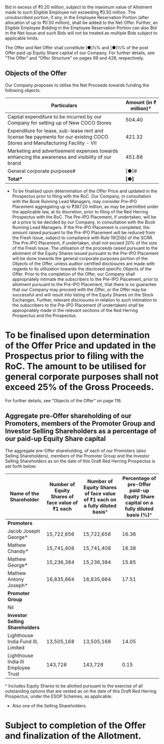 Bid in excess of ₹0.20 million, subject to the maximum value of Allotment made to such Eligible Employee not exceeding ₹0.50 million. The unsubscribed portion, if any, in the Employee Reservation Portion (after allocation of up to ₹0.50 million), shall be added to the Net Offer. Further, an Eligible Employee Bidding in the Employee Reservation Portion can also Bid in the Net Issue and such Bids will not be treated as multiple Bids subject to applicable limits.

The Offer and Net Offer shall constitute [●]½% and [●]½% of the post Offer paid up Equity Share capital of our Company. For further details, see “The Offer” and “Offer Structure” on pages 69 and 428, respectively.

## Objects of the Offer

Our Company proposes to utilise the Net Proceeds towards funding the following objects:

<table><thead><tr><th>Particulars</th><th>Amount (in ₹ million)*</th></tr></thead><tbody><tr><td>Capital expenditure to be incurred by our Company for setting up of New COCO Stores</td><td>504.40</td></tr><tr><td>Expenditure for lease, sub-lease rent and license fee payments for our existing COCO Stores and Manufacturing Facility - VII</td><td>421.32</td></tr><tr><td>Marketing and advertisement expenses towards enhancing the awareness and visibility of our brand</td><td>451.88</td></tr><tr><td>General corporate purposes#</td><td>[●]#</td></tr><tr><td><strong>Total*</strong></td><td><strong>[●]</strong></td></tr></tbody></table>

* To be finalised upon determination of the Offer Price and updated in the Prospectus prior to filing with the RoC. Our Company, in consultation with the Book Running Lead Managers, may consider Pre-IPO Placement aggregating up to ₹367.20 million, as may be permitted under the applicable law, at its discretion, prior to filing of the Red Herring Prospectus with the RoC. The Pre-IPO Placement, if undertaken, will be at a price to be decided by our Company, in consultation with the Book Running Lead Managers. If the Pre-IPO Placement is completed, the amount raised pursuant to the Pre-IPO Placement will be reduced from the Fresh Issue, subject to compliance with Rule 19(2)(b) of the SCRR. The Pre-IPO Placement, if undertaken, shall not exceed 20% of the size of the Fresh Issue. The utilisation of the proceeds raised pursuant to the allotment of the Equity Shares issued pursuant to the Pre-IPO Placement will be done towards the general corporate purposes portion of the Objects of the Offer, unless auditor certified disclosures are made with regards to its utilization towards the disclosed specific Objects of the Offer. Prior to the completion of the Offer, our Company shall appropriately intimate the subscribers to the Pre-IPO Placement, prior to allotment pursuant to the Pre-IPO Placement, that there is no guarantee that our Company may proceed with the Offer, or the Offer may be successful and will result into listing of the Equity Shares on the Stock Exchanges. Further, relevant disclosures in relation to such intimation to the subscribers to the Pre-IPO Placement (if undertaken) shall be appropriately made in the relevant sections of the Red Herring Prospectus and the Prospectus.

# To be finalised upon determination of the Offer Price and updated in the Prospectus prior to filing with the RoC. The amount to be utilised for general corporate purposes shall not exceed 25% of the Gross Proceeds.

For further details, see “Objects of the Offer” on page 116.

## Aggregate pre-Offer shareholding of our Promoters, members of the Promoter Group and Investor Selling Shareholders as a percentage of our paid-up Equity Share capital

The aggregate pre-Offer shareholding, of each of our Promoters (also Selling Shareholders), members of the Promoter Group and the Investor Selling Shareholders as on the date of this Draft Red Herring Prospectus is set forth below:

<table><thead><tr><th>Name of the Shareholder</th><th>Number of Equity Shares of face value of ₹1 each</th><th>Number of Equity Shares of face value of ₹1 each on a fully diluted basis^</th><th>Percentage of pre-Offer paid-up Equity Share capital on a fully diluted basis (%)^</th></tr></thead><tbody><tr><td><strong>Promoters</strong></td><td></td><td></td><td></td></tr><tr><td>Jacob Joseph George*</td><td>15,722,656</td><td>15,722,656</td><td>16.36</td></tr><tr><td>Mathew Chandy*</td><td>15,741,408</td><td>15,741,408</td><td>16.38</td></tr><tr><td>Mathew George*</td><td>15,236,384</td><td>15,236,384</td><td>15.85</td></tr><tr><td>Mathew Antony Joseph*</td><td>16,835,664</td><td>16,835,664</td><td>17.51</td></tr><tr><td><strong>Promoter Group</strong></td><td></td><td></td><td></td></tr><tr><td>Nil</td><td></td><td></td><td></td></tr><tr><td><strong>Investor Selling Shareholders</strong></td><td></td><td></td><td></td></tr><tr><td>Lighthouse India Fund III, Limited</td><td>13,505,168</td><td>13,505,168</td><td>14.05</td></tr><tr><td>Lighthouse India III Employee Trust</td><td>143,728</td><td>143,728</td><td>0.15</td></tr></tbody></table>

^ Includes Equity Shares to be allotted pursuant to the exercise of all outstanding options that are vested as on the date of this Draft Red Herring Prospectus, under the ESOP Schemes, as applicable.

* Also one of the Selling Shareholders.

# Subject to completion of the Offer and finalization of the Allotment.